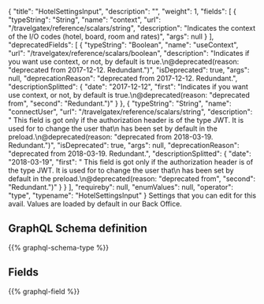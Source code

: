 {
  "title": "HotelSettingsInput",
  "description": "",
  "weight": 1,
  "fields": [
    {
      "typeString": "String",
      "name": "context",
      "url": "/travelgatex/reference/scalars/string",
      "description": "Indicates the context of the I/O codes (hotel, board, room and rates)",
      "args": null
    }
  ],
  "deprecatedFields": [
    {
      "typeString": "Boolean",
      "name": "useContext",
      "url": "/travelgatex/reference/scalars/boolean",
      "description": "Indicates if you want use context, or not, by default is true.\n@deprecated(reason: \"deprecated from 2017-12-12. Redundant.\")",
      "isDeprecated": true,
      "args": null,
      "deprecationReason": "deprecated from 2017-12-12. Redundant.",
      "descriptionSplitted": {
        "date": "2017-12-12",
        "first": "Indicates if you want use context, or not, by default is true.\n@deprecated(reason: \"deprecated from",
        "second": "Redundant.\")"
      }
    },
    {
      "typeString": "String",
      "name": "connectUser",
      "url": "/travelgatex/reference/scalars/string",
      "description": " This field is got only if the authorization header is of the type JWT. It is used for to change the user that\n has been set by default in the preload.\n@deprecated(reason: \"deprecated from 2018-03-19. Redundant.\")",
      "isDeprecated": true,
      "args": null,
      "deprecationReason": "deprecated from 2018-03-19. Redundant.",
      "descriptionSplitted": {
        "date": "2018-03-19",
        "first": " This field is got only if the authorization header is of the type JWT. It is used for to change the user that\n has been set by default in the preload.\n@deprecated(reason: \"deprecated from",
        "second": "Redundant.\")"
      }
    }
  ],
  "requireby": null,
  "enumValues": null,
  "operator": "type",
  "typename": "HotelSettingsInput"
}
Settings that you can edit for this avail. Values are loaded by default in our Back Office.
## GraphQL Schema definition

{{% graphql-schema-type %}}

## Fields

{{% graphql-field %}}
